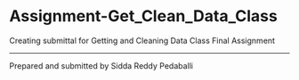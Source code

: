 # Assignment-Get_Clean_Data_Class
Creating submittal for Getting and Cleaning Data Class Final Assignment
_____________________________________________________________________________
Prepared and submitted by Sidda Reddy Pedaballi

